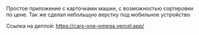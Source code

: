 Простое приложение с карточками машин, с возможностью сортировки по цене. Так же сделал небольшую верстку под мобильное устройство

Ссылка на деплой: https://cars-one-omega.vercel.app/
